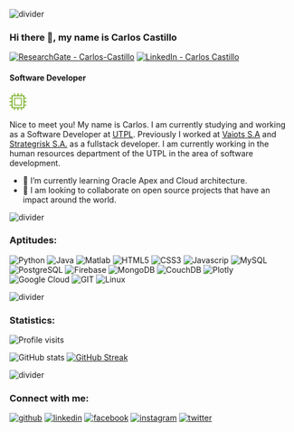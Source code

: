 ![divider](https://user-images.githubusercontent.com/38107722/137821462-186b7b20-d192-4097-b8b5-8a7e60ec52d0.jpg)

### Hi there 👋, my name is Carlos Castillo
[![ResearchGate - Carlos-Castillo](https://img.shields.io/badge/ResearchGate-Carlos--Castillo-00CCBB)](https://www.researchgate.net/profile/Carlos-Castillo-Giron)
[![LinkedIn - Carlos Castillo](https://img.shields.io/badge/LinkedIn-Carlos_Castillo-0a66c2)](https://www.linkedin.com/in/carlos-castillo-10/)
#### Software Developer 
<a href='https://docs.github.com/en/developers'><img src='https://raw.githubusercontent.com/acervenky/animated-github-badges/master/assets/devbadge.gif' width='30' height='30'></a> 

Nice to meet you! My name is Carlos. I am currently studying and working as a Software Developer at [UTPL](https://www.utpl.edu.ec/). Previously I worked at [Vaiots S.A](https://www.linkedin.com/company/vaiots/) and [Strategrisk S.A.](http://strategiafinanciera.com/) as a fullstack developer. I am currently working in the human resources department of the UTPL in the area of ​​software development.
 
- 🌱 I’m currently learning Oracle Apex and Cloud architecture. 
- 👯 I am looking to collaborate on open source projects that have an impact around the world.

![divider](https://user-images.githubusercontent.com/38107722/137821413-1150bf5f-ebf7-4460-b509-c622127ef725.jpg)

### Aptitudes:
<img src='https://cdn.worldvectorlogo.com/logos/python-5.svg' alt='Python' title='Python' height='40'> <img src='https://cdn.worldvectorlogo.com/logos/java-4.svg' alt='Java' title='Java' height='40'>  <img src='https://upload.wikimedia.org/wikipedia/commons/thumb/2/21/Matlab_Logo.png/667px-Matlab_Logo.png' alt='Matlab' title='Matlab' height='40'>  <img src='https://cdn.worldvectorlogo.com/logos/html-1.svg' alt='HTML5' title='HTML5' height='40'>  <img src='https://tecfa.unige.ch/perso/mafritz/teaching/slides/assets/images/css3-logo.svg' alt='CSS3' title='CSS3' height='40'> <img src='https://cdn.worldvectorlogo.com/logos/javascript-1.svg' alt='Javascrip' title='Javascript' height='40'>  <img src='https://download.logo.wine/logo/MySQL/MySQL-Logo.wine.png' alt='MySQL' title='MySQL' height='40'>  <img src='https://cdn.worldvectorlogo.com/logos/postgresql.svg' alt='PostgreSQL' title='PostgreSQL' height='40'>  <img src='https://cdn.worldvectorlogo.com/logos/firebase-1.svg' alt='Firebase' title='Firebase' height='40'>  <img src='https://cdn.worldvectorlogo.com/logos/mongodb-icon-1.svg' alt='MongoDB' title='MongoDB' height='40'> <img src='https://cdn.worldvectorlogo.com/logos/couchdb-2.svg' alt='CouchDB' title='CouchDB' height='40'>  <img src='https://plotly-marketing-website.cdn.prismic.io/plotly-marketing-website/948b6663-9429-4bd6-a4cc-cb33231d4532_logo-plotly.svg' alt='Plotly'  title='Plotly' height='40'>  <img src='https://cdn.worldvectorlogo.com/logos/google-cloud-1.svg' alt='Google Cloud' title='Google Cloud' height='40'>  <img src='https://cdn.worldvectorlogo.com/logos/git-icon.svg' alt='GIT' title='GIT' height='40'>  <img src='https://upload.wikimedia.org/wikipedia/commons/thumb/3/35/Tux.svg/1200px-Tux.svg.png' alt='Linux' title='Linux' height='40'>



![divider](https://user-images.githubusercontent.com/38107722/137821413-1150bf5f-ebf7-4460-b509-c622127ef725.jpg)

### Statistics:
![Profile visits](https://komarev.com/ghpvc/?username=CarlosCastillo10&color=red)

![GitHub stats](https://github-readme-stats.vercel.app/api?username=CarlosCastillo10&count_private=true&show_icons=true&theme=calm)  [![GitHub Streak](https://github-readme-streak-stats.herokuapp.com?user=CarlosCastillo10&theme=calm&hide_border=true&date_format=M%20j%5B%2C%20Y%5D)](https://git.io/streak-stats)  

![divider](https://user-images.githubusercontent.com/38107722/137821413-1150bf5f-ebf7-4460-b509-c622127ef725.jpg)

### Connect with me:
[<img src='https://upload.wikimedia.org/wikipedia/commons/thumb/a/ae/Github-desktop-logo-symbol.svg/1200px-Github-desktop-logo-symbol.svg.png' alt='github' height='25'>](https://github.com/CarlosCastillo10)  [<img src='https://cdn.worldvectorlogo.com/logos/linkedin-icon.svg' alt='linkedin' height='25'>](https://www.linkedin.com/in/carlos-castillo-10/)  [<img src='https://upload.wikimedia.org/wikipedia/commons/5/51/Facebook_f_logo_%282019%29.svg' alt='facebook' height='25'>](https://www.facebook.com/CarlosCastillo0)  [<img src='https://cdn.worldvectorlogo.com/logos/instagram-2-1.svg' alt='instagram' height='25'>](https://www.instagram.com/carloscasti10/)  [<img src='https://cdn.worldvectorlogo.com/logos/twitter-6.svg' alt='twitter' height='25'>](https://twitter.com/CCastillo2407)  
